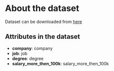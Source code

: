 # About the dataset
Dataset can be downloaded from [here](https://www.kaggle.com/balakrishcodes/others?select=salaries.csv)

## Attributes in the dataset
- **company**: company
- **job**: job
- **degree**: degree
- **salary_more_then_100k**: salary_more_then_100k
